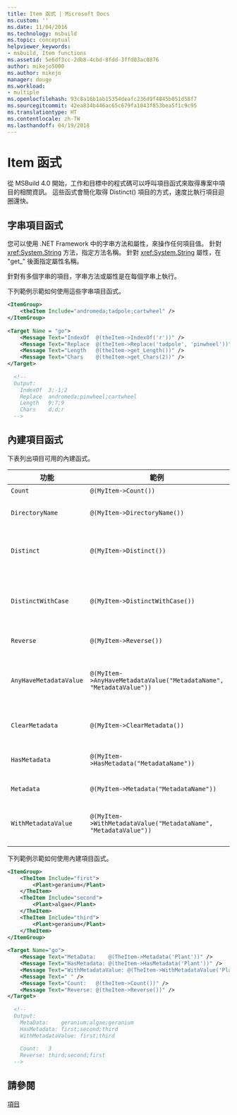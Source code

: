 ```yaml
---
title: Item 函式 | Microsoft Docs
ms.custom: ''
ms.date: 11/04/2016
ms.technology: msbuild
ms.topic: conceptual
helpviewer_keywords:
- msbuild, Item functions
ms.assetid: 5e6df3cc-2db8-4cbd-8fdd-3ffd03ac0876
author: mikejo5000
ms.author: mikejo
manager: douge
ms.workload:
- multiple
ms.openlocfilehash: 93c8a16b1ab15354deafc236d9f4845b051d58f7
ms.sourcegitcommit: 42ea834b446ac65c679fa1043f853bea5f1c9c95
ms.translationtype: HT
ms.contentlocale: zh-TW
ms.lasthandoff: 04/19/2018
---
```

# <a name="item-functions"></a>Item 函式
從 MSBuild 4.0 開始，工作和目標中的程式碼可以呼叫項目函式來取得專案中項目的相關資訊。 這些函式會簡化取得 Distinct() 項目的方式，速度比執行項目迴圈還快。  
  
## <a name="string-item-functions"></a>字串項目函式  
 您可以使用 .NET Framework 中的字串方法和屬性，來操作任何項目值。 針對 <xref:System.String> 方法，指定方法名稱。 針對 <xref:System.String> 屬性，在 "get_" 後面指定屬性名稱。  
  
 針對有多個字串的項目，字串方法或屬性是在每個字串上執行。  
  
 下列範例示範如何使用這些字串項目函式。  
  
```xml  
<ItemGroup>  
    <theItem Include="andromeda;tadpole;cartwheel" />  
</ItemGroup>  
  
<Target Name = "go">  
    <Message Text="IndexOf  @(theItem->IndexOf('r'))" />  
    <Message Text="Replace  @(theItem->Replace('tadpole', 'pinwheel'))" />  
    <Message Text="Length   @(theItem->get_Length())" />  
    <Message Text="Chars    @(theItem->get_Chars(2))" />  
</Target>  
  
  <!--  
  Output:  
    IndexOf  3;-1;2  
    Replace  andromeda;pinwheel;cartwheel  
    Length   9;7;9  
    Chars    d;d;r  
  -->  
```  
  
## <a name="intrinsic-item-functions"></a>內建項目函式  
 下表列出項目可用的內建函式。  
  
|功能|範例|描述|  
|--------------|-------------|-----------------|  
|`Count`|`@(MyItem->Count())`|傳回項目計數。|  
|`DirectoryName`|`@(MyItem->DirectoryName())`|傳回每個項目之 `Path.DirectoryName` 的對等項目。|  
|`Distinct`|`@(MyItem->Distinct())`|傳回具有相異 `Include` 值的項目。 會略過中繼資料。 比較不區分大小寫。|  
|`DistinctWithCase`|`@(MyItem->DistinctWithCase())`|傳回具有相異 `itemspec` 值的項目。 會略過中繼資料。 比較會區分大小寫。|  
|`Reverse`|`@(MyItem->Reverse())`|以反向順序傳回項目。|  
|`AnyHaveMetadataValue`|`@(MyItem->AnyHaveMetadataValue("MetadataName", "MetadataValue"))`|傳回 `boolean`，以指出任何項目是否具有指定的中繼資料名稱和值。 比較不區分大小寫。|  
|`ClearMetadata`|`@(MyItem->ClearMetadata())`|傳回已清除其中繼資料的項目。 只會保留 `itemspec`。|  
|`HasMetadata`|`@(MyItem->HasMetadata("MetadataName"))`|傳回具有所指定中繼資料名稱的項目。 比較不區分大小寫。|  
|`Metadata`|`@(MyItem->Metadata("MetadataName"))`|傳回具有中繼資料名稱的中繼資料值。|  
|`WithMetadataValue`|`@(MyItem->WithMetadataValue("MetadataName", "MetadataValue"))`|傳回具有所指定中繼資料名稱和值的項目。 比較不區分大小寫。|  
  
 下列範例示範如何使用內建項目函式。  
  
```xml  
<ItemGroup>  
    <TheItem Include="first">  
        <Plant>geranium</Plant>  
    </TheItem>  
    <TheItem Include="second">  
        <Plant>algae</Plant>  
    </TheItem>  
    <TheItem Include="third">  
        <Plant>geranium</Plant>  
    </TheItem>  
</ItemGroup>  
  
<Target Name="go">  
    <Message Text="MetaData:    @(TheItem->Metadata('Plant'))" />  
    <Message Text="HasMetadata: @(theItem->HasMetadata('Plant'))" />  
    <Message Text="WithMetadataValue: @(TheItem->WithMetadataValue('Plant', 'geranium'))" />  
    <Message Text=" " />  
    <Message Text="Count:   @(theItem->Count())" />  
    <Message Text="Reverse: @(theItem->Reverse())" />  
</Target>  
  
  <!--   
  Output:  
    MetaData:    geranium;algae;geranium  
    HasMetadata: first;second;third  
    WithMetadataValue: first;third  
  
    Count:   3  
    Reverse: third;second;first  
  -->  
```  
  
## <a name="see-also"></a>請參閱  
 [項目](../msbuild/msbuild-items.md)
